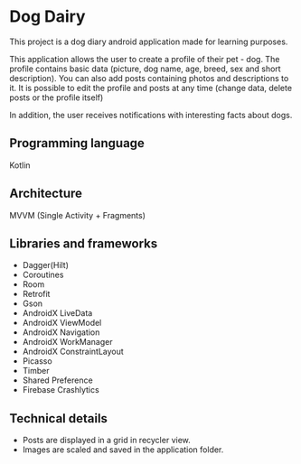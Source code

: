 Dog Dairy
=========
This project is a dog diary android application made for learning purposes.

This application allows the user to create a profile of their pet - dog. The profile contains basic data (picture, dog name, age, breed, sex and short description).
You can also add posts containing photos and descriptions to it. It is possible to edit the profile and posts at any time (change data, delete posts or the profile itself)

In addition, the user receives notifications with interesting facts about dogs.

Programming language
--------
Kotlin

Architecture
------------
MVVM (Single Activity + Fragments)

Libraries and frameworks
-----------------------------
* Dagger(Hilt)
* Coroutines
* Room 
* Retrofit
* Gson
* AndroidX LiveData
* AndroidX ViewModel
* AndroidX Navigation
* AndroidX WorkManager
* AndroidX ConstraintLayout
* Picasso
* Timber
* Shared Preference
* Firebase Crashlytics

Technical details
-----------------
* Posts are displayed in a grid in recycler view.
* Images are scaled and saved in the application folder.

